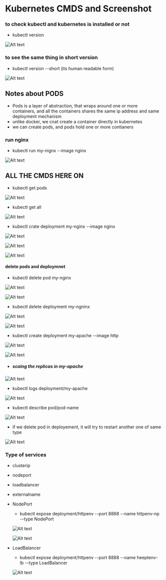 # Kubernetes CMDS and Screenshot

### to check kubectl and kubernetes is installed or not
- kubectl version

![Alt text](image.png)

### to see the same thing in short version
- kubectl version --short (its human readable form)

![Alt text](image-1.png)

## Notes about PODS
- Pods is a layer of abstraction, that wraps around one or more containers, and all the containers shares the same ip address and same deployment mechanism
- unlike docker, we cnat create a container directly in kubernetes
- we can create pods, and pods hold one or more contianers

### run nginx
- kubectl run my-nignx --image nginx

![Alt text](image-2.png)


## ALL THE CMDS HERE ON

- kubectl get pods

![Alt text](image-3.png)

- kubectl get all

![Alt text](image-4.png)

- kubectl crate deployment my-nginx --image nginx

![Alt text](image-5.png)

![Alt text](image-6.png)

![Alt text](image-7.png)

#### delete pods and deploymnet

- kubectl delete pod my-nginx

![Alt text](image-8.png)

![Alt text](image-9.png)

- kubectl delete deployment my-ngninx

![Alt text](image-10.png)

![Alt text](image-11.png)

- kubectl create deployment my-apache --image http

![Alt text](image-12.png)

![Alt text](image-13.png)

- ##### scaing the replicas in my-apache

![Alt text](image-14.png)

- kubectl logs deployment/my-apache

![Alt text](image-15.png)

- kubectl describe pod/pod-name

![Alt text](image-16.png)

- if we delete pod in deployement, it will try to restart another one of same type

![Alt text](image-17.png)

### Type of services
- clusterip
- nodeport
- loadbalancer
- externalname

- NodePort
    - kubectl expose deployment/httpenv --port 8888 --name httpenv-np --type NodePort

    ![Alt text](image-18.png)

    ![Alt text](image-19.png)

- LoadBalancer
    - kubectl expose deployment/httpenv --port 8888 --name heeptenv-lb --type LoadBalancer

    ![Alt text](image-20.png)

    

